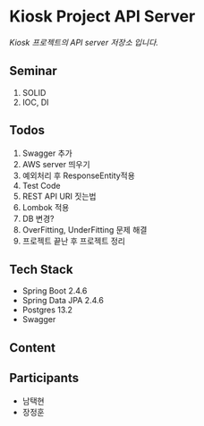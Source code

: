 # Kiosk Project API Server
*Kiosk 프로젝트의 API server 저장소 입니다.*

## Seminar
1. SOLID
2. IOC, DI

## Todos
1. Swagger 추가
2. AWS server 띄우기
3. 예외처리 후 ResponseEntity적용
4. Test Code
5. REST API URI 짓는법
6. Lombok 적용
7. DB 변경?
8. OverFitting, UnderFitting 문제 해결
9. 프로젝트 끝난 후 프로젝트 정리


## Tech Stack
* Spring Boot 2.4.6
* Spring Data JPA 2.4.6
* Postgres 13.2
* Swagger


## Content

## Participants
* 남택현
* 장정훈